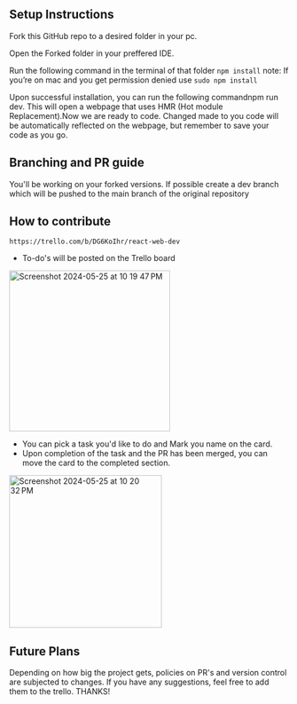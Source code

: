 ## Setup Instructions

Fork this GitHub repo to a desired folder in your pc.

Open the Forked folder in your preffered IDE.

Run the following command in the terminal of that folder `npm install`
note: If you’re on mac and you get permission denied use `sudo npm install`

Upon successful installation, you can run the following commandnpm run dev. This will open a webpage that uses HMR (Hot module Replacement).Now we are ready to code. Changed made to you code will be automatically reflected on the webpage, but remember to save your code as you go.

## Branching and PR guide

You'll be working on your forked versions. If possible create a dev branch which will be pushed to the main branch of the original repository

## How to contribute

    https://trello.com/b/DG6KoIhr/react-web-dev


-   To-do's will be posted on the Trello board

  <img width="290" alt="Screenshot 2024-05-25 at 10 19 47 PM" src="https://github.com/sametj/tcr-website/assets/102891262/daf90270-a520-425e-8de0-cf80a91f5e64">

-   You can pick a task you'd like to do and Mark you name on the card.
-   Upon completion of the task and the PR has been merged, you can move the card to the completed section.
  <img width="275" alt="Screenshot 2024-05-25 at 10 20 32 PM" src="https://github.com/sametj/tcr-website/assets/102891262/9da73a44-493a-4c72-aaff-725c08df3aee">


## Future Plans

Depending on how big the project gets, policies on PR's and version control are subjected to changes. If you have any suggestions, feel free to add them to the trello. THANKS!
